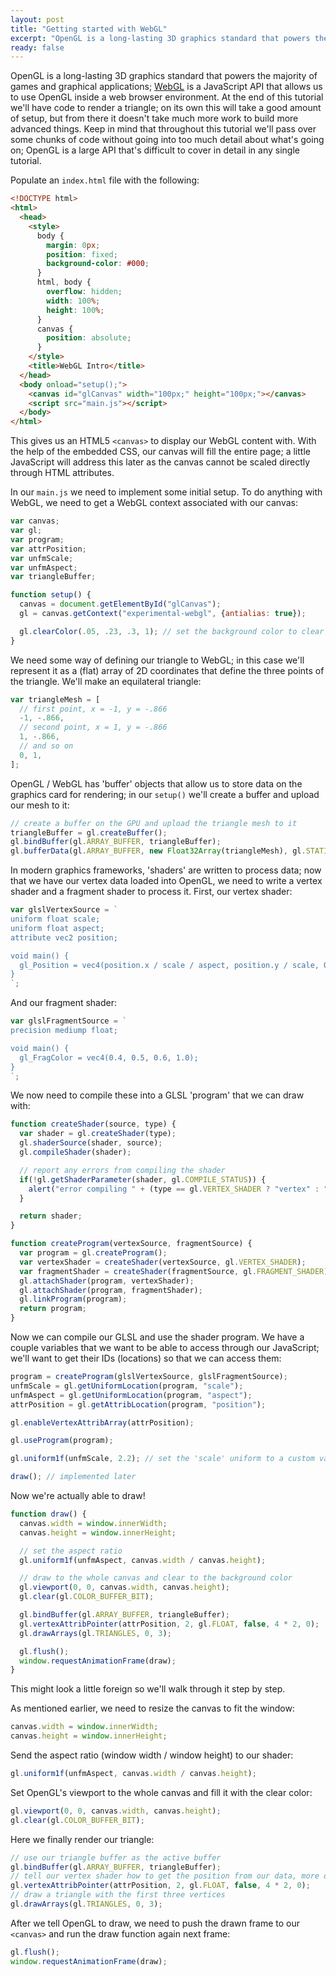 ```yaml
---
layout: post
title: "Getting started with WebGL"
excerpt: "OpenGL is a long-lasting 3D graphics standard that powers the majority of games and graphical applications; WebGL is a JavaScript API that allows us to use OpenGL inside a web browser environment."
ready: false
---
```


OpenGL is a long-lasting 3D graphics standard that powers the majority of games and graphical applications; [WebGL](https://get.webgl.org/) is a JavaScript API that allows us to use OpenGL inside a web browser environment. At the end of this tutorial we'll have code to render a triangle; on its own this will take a good amount of setup, but from there it doesn't take much more work to build more advanced things. Keep in mind that throughout this tutorial we'll pass over some chunks of code without going into too much detail about what's going on; OpenGL is a large API that's difficult to cover in detail in any single tutorial.

Populate an `index.html` file with the following:

~~~ html
<!DOCTYPE html>
<html>
  <head>
    <style>
      body {
        margin: 0px;
        position: fixed;
        background-color: #000;
      }
      html, body {
        overflow: hidden;
        width: 100%;
        height: 100%;
      }
      canvas {
        position: absolute;
      }
    </style>
    <title>WebGL Intro</title>
  </head>
  <body onload="setup();">
    <canvas id="glCanvas" width="100px;" height="100px;"></canvas>
    <script src="main.js"></script>
  </body>
</html>
~~~

This gives us an HTML5 `<canvas>` to display our WebGL content with. With the help of the embedded CSS, our canvas will fill the entire page; a little JavaScript will address this later as the canvas cannot be scaled directly through HTML attributes.

In our `main.js` we need to implement some initial setup. To do anything with WebGL, we need to get a WebGL context associated with our canvas:

~~~ js
var canvas;
var gl;
var program;
var attrPosition;
var unfmScale;
var unfmAspect;
var triangleBuffer;

function setup() {
  canvas = document.getElementById("glCanvas");
  gl = canvas.getContext("experimental-webgl", {antialias: true});

  gl.clearColor(.05, .23, .3, 1); // set the background color to clear with
}
~~~

We need some way of defining our triangle to WebGL; in this case we'll represent it as a (flat) array of 2D coordinates that define the three points of the triangle. We'll make an equilateral triangle:

~~~ js
var triangleMesh = [
  // first point, x = -1, y = -.866
  -1, -.866,
  // second point, x = 1, y = -.866
  1, -.866,
  // and so on
  0, 1,
];
~~~

OpenGL / WebGL has 'buffer' objects that allow us to store data on the graphics card for rendering; in our `setup()` we'll create a buffer and upload our mesh to it:

~~~ js
// create a buffer on the GPU and upload the triangle mesh to it
triangleBuffer = gl.createBuffer();
gl.bindBuffer(gl.ARRAY_BUFFER, triangleBuffer);
gl.bufferData(gl.ARRAY_BUFFER, new Float32Array(triangleMesh), gl.STATIC_DRAW);
~~~

In modern graphics frameworks, 'shaders' are written to process data; now that we have our vertex data loaded into OpenGL, we need to write a vertex shader and a fragment shader to process it. First, our vertex shader:

~~~ js
var glslVertexSource = `
uniform float scale;
uniform float aspect;
attribute vec2 position;

void main() {
  gl_Position = vec4(position.x / scale / aspect, position.y / scale, 0.5, 1.0);
}
`;
~~~

And our fragment shader:

~~~ js
var glslFragmentSource = `
precision mediump float;

void main() {
  gl_FragColor = vec4(0.4, 0.5, 0.6, 1.0);
}
`;
~~~

We now need to compile these into a GLSL 'program' that we can draw with:

~~~ js
function createShader(source, type) {
  var shader = gl.createShader(type);
  gl.shaderSource(shader, source);
  gl.compileShader(shader);

  // report any errors from compiling the shader
  if(!gl.getShaderParameter(shader, gl.COMPILE_STATUS)) {
    alert("error compiling " + (type == gl.VERTEX_SHADER ? "vertex" : "fragment") + " shader: " + gl.getShaderInfoLog(shader));
  }

  return shader;
}

function createProgram(vertexSource, fragmentSource) {
  var program = gl.createProgram();
  var vertexShader = createShader(vertexSource, gl.VERTEX_SHADER);
  var fragmentShader = createShader(fragmentSource, gl.FRAGMENT_SHADER);
  gl.attachShader(program, vertexShader);
  gl.attachShader(program, fragmentShader);
  gl.linkProgram(program);
  return program;
}
~~~

Now we can compile our GLSL and use the shader program. We have a couple variables that we want to be able to access through our JavaScript; we'll want to get their IDs (locations) so that we can access them:

~~~ js
program = createProgram(glslVertexSource, glslFragmentSource);
unfmScale = gl.getUniformLocation(program, "scale");
unfmAspect = gl.getUniformLocation(program, "aspect");
attrPosition = gl.getAttribLocation(program, "position");

gl.enableVertexAttribArray(attrPosition);

gl.useProgram(program);

gl.uniform1f(unfmScale, 2.2); // set the 'scale' uniform to a custom value

draw(); // implemented later
~~~

Now we're actually able to draw!

~~~ js
function draw() {
  canvas.width = window.innerWidth;
  canvas.height = window.innerHeight;

  // set the aspect ratio
  gl.uniform1f(unfmAspect, canvas.width / canvas.height);

  // draw to the whole canvas and clear to the background color
  gl.viewport(0, 0, canvas.width, canvas.height);
  gl.clear(gl.COLOR_BUFFER_BIT);

  gl.bindBuffer(gl.ARRAY_BUFFER, triangleBuffer);
  gl.vertexAttribPointer(attrPosition, 2, gl.FLOAT, false, 4 * 2, 0);
  gl.drawArrays(gl.TRIANGLES, 0, 3);

  gl.flush();
  window.requestAnimationFrame(draw);
}
~~~

This might look a little foreign so we'll walk through it step by step.

As mentioned earlier, we need to resize the canvas to fit the window:

~~~ js
canvas.width = window.innerWidth;
canvas.height = window.innerHeight;
~~~

Send the aspect ratio (window width / window height) to our shader:

~~~ js
gl.uniform1f(unfmAspect, canvas.width / canvas.height);
~~~

Set OpenGL's viewport to the whole canvas and fill it with the clear color:

~~~ js
gl.viewport(0, 0, canvas.width, canvas.height);
gl.clear(gl.COLOR_BUFFER_BIT);
~~~

Here we finally render our triangle:

~~~ js
// use our triangle buffer as the active buffer
gl.bindBuffer(gl.ARRAY_BUFFER, triangleBuffer);
// tell our vertex shader how to get the position from our data, more on this later
gl.vertexAttribPointer(attrPosition, 2, gl.FLOAT, false, 4 * 2, 0);
// draw a triangle with the first three vertices
gl.drawArrays(gl.TRIANGLES, 0, 3);
~~~

After we tell OpenGL to draw, we need to push the drawn frame to our `<canvas>` and run the draw function again next frame:

~~~ js
gl.flush();
window.requestAnimationFrame(draw);
~~~
